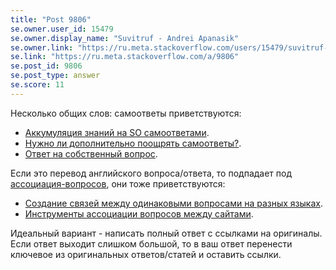 ```yaml
---
title: "Post 9806"
se.owner.user_id: 15479
se.owner.display_name: "Suvitruf - Andrei Apanasik"
se.owner.link: "https://ru.meta.stackoverflow.com/users/15479/suvitruf-andrei-apanasik"
se.link: "https://ru.meta.stackoverflow.com/a/9806"
se.post_id: 9806
se.post_type: answer
se.score: 11
---
```

<p>Несколько общих слов: самоответы приветствуются:</p>

<ul>
<li><a href="https://ru.meta.stackoverflow.com/q/6300/15479">Аккумуляция знаний на SO самоответами</a>.</li>
<li><a href="https://ru.meta.stackoverflow.com/q/2393/15479">Нужно ли дополнительно поощрять самоответы?</a>.</li>
<li><a href="https://ru.meta.stackoverflow.com/q/3542/15479">Ответ на собственный вопрос</a>.</li>
</ul>

<p>Если это перевод английского вопроса/ответа, то подпадает под <a href="/questions/tagged/%d0%b0%d1%81%d1%81%d0%be%d1%86%d0%b8%d0%b0%d1%86%d0%b8%d1%8f-%d0%b2%d0%be%d0%bf%d1%80%d0%be%d1%81%d0%be%d0%b2" class="post-tag" title="показать вопросы с меткой [ассоциация-вопросов]" rel="tag">ассоциация-вопросов</a>, они тоже приветствуются:</p>

<ul>
<li><a href="https://ru.meta.stackoverflow.com/q/431/15479">Создание связей между одинаковыми вопросами на разных языках</a>.</li>
<li><a href="https://ru.meta.stackoverflow.com/q/4857/15479">Инструменты ассоциации вопросов между сайтами</a>.</li>
</ul>

<p>Идеальный вариант - написать полный ответ с ссылками на оригиналы. Если ответ выходит слишком большой, то в ваш ответ перенести ключевое из оригинальных ответов/статей и оставить ссылки.</p>

